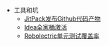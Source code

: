 * 工具和坑
    * [JitPack发布Github代码产物](/tools/jitpack_publish.md)
    * [Idea全家桶激活](/tools/idea_eval.md)
    * [Robolectric单元测试覆盖率](/other/robolectric.md)
    